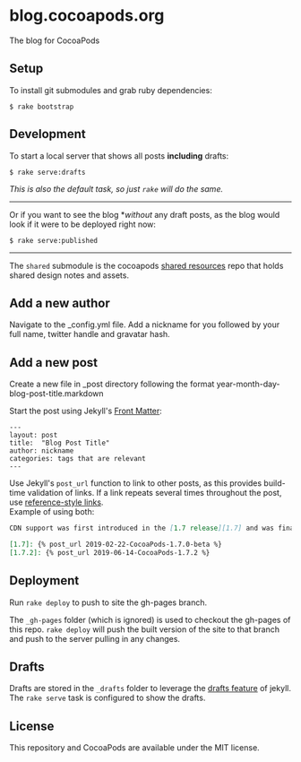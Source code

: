 # blog.cocoapods.org

The blog for CocoaPods

## Setup

To install git submodules and grab ruby dependencies:

```
$ rake bootstrap
```

## Development

To start a local server that shows all posts **including** drafts:

```
$ rake serve:drafts
```

_This is also the default task, so just `rake` will do the same._

----

Or if you want to see the blog **without* any draft posts, as the blog would
look if it were to be deployed right now:

```
$ rake serve:published
```

----

The `shared` submodule is the cocoapods [shared
resources](https://github.com/CocoaPods/shared_resources) repo that holds
shared design notes and assets.

## Add a new author

Navigate to the _config.yml file.
Add a nickname for you followed by your full name, twitter handle and gravatar hash.

## Add a new post

Create a new file in _post directory following the format year-month-day-blog-post-title.markdown

Start the post using Jekyll's [Front Matter](http://jekyllrb.com/docs/frontmatter/):

```
---
layout: post
title:  "Blog Post Title"
author: nickname
categories: tags that are relevant
---
```

Use Jekyll's `post_url` function to link to other posts, as this provides build-time validation of links.
If a link repeats several times throughout the post, use [reference-style links](https://www.markdownguide.org/basic-syntax/#reference-style-links).  
Example of using both:
```markdown
CDN support was first introduced in the [1.7 release][1.7] and was finalized in [1.7.2].

[1.7]: {% post_url 2019-02-22-CocoaPods-1.7.0-beta %}
[1.7.2]: {% post_url 2019-06-14-CocoaPods-1.7.2 %}
```

## Deployment

Run `rake deploy` to push to site the gh-pages branch.

The `_gh-pages` folder (which is ignored) is used to checkout the gh-pages of
this repo. `rake deploy` will push the built version of the site to that branch
and push to the server pulling in any changes.

## Drafts

Drafts are stored in the `_drafts` folder to leverage the [drafts feature] of
jekyll. The `rake serve` task is configured to show the drafts.

[drafts feature]: http://jekyllrb.com/docs/drafts/


## License

This repository and CocoaPods are available under the MIT license.
